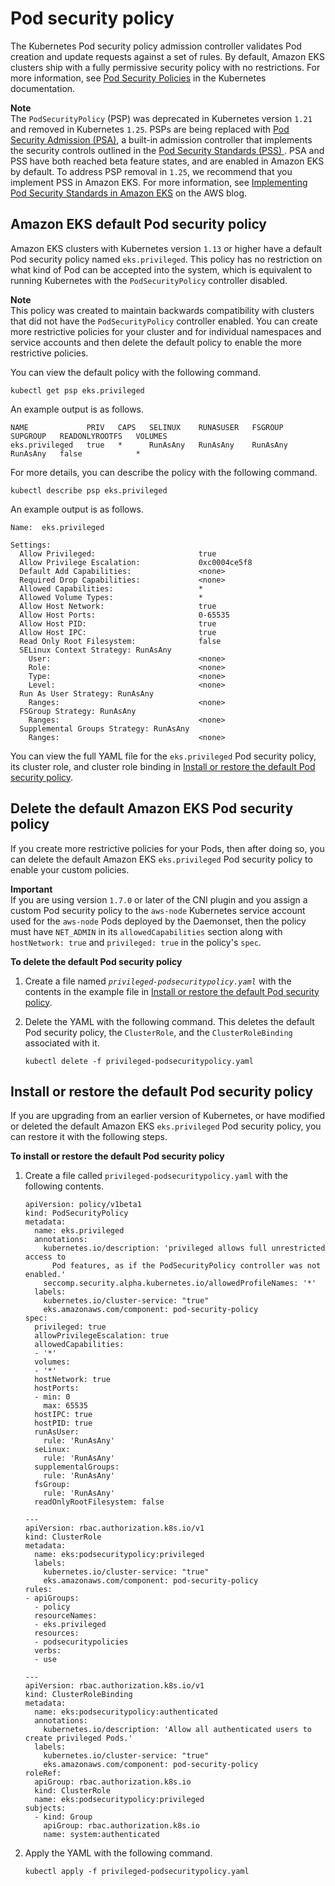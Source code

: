 # Pod security policy<a name="pod-security-policy"></a>

The Kubernetes Pod security policy admission controller validates Pod creation and update requests against a set of rules\. By default, Amazon EKS clusters ship with a fully permissive security policy with no restrictions\. For more information, see [Pod Security Policies](https://kubernetes.io/docs/concepts/policy/pod-security-policy/) in the Kubernetes documentation\.

**Note**  
The `PodSecurityPolicy` \(PSP\) was deprecated in Kubernetes version `1.21` and removed in Kubernetes `1.25`\. PSPs are being replaced with [Pod Security Admission \(PSA\)](https://kubernetes.io/docs/concepts/security/pod-security-admission/), a built\-in admission controller that implements the security controls outlined in the [Pod Security Standards \(PSS\) ](https://kubernetes.io/docs/concepts/security/pod-security-standards/)\. PSA and PSS have both reached beta feature states, and are enabled in Amazon EKS by default\. To address PSP removal in `1.25`, we recommend that you implement PSS in Amazon EKS\. For more information, see [Implementing Pod Security Standards in Amazon EKS](https://aws.amazon.com/blogs/containers/implementing-pod-security-standards-in-amazon-eks/) on the AWS blog\.

## Amazon EKS default Pod security policy<a name="default-psp"></a>

Amazon EKS clusters with Kubernetes version `1.13` or higher have a default Pod security policy named `eks.privileged`\. This policy has no restriction on what kind of Pod can be accepted into the system, which is equivalent to running Kubernetes with the `PodSecurityPolicy` controller disabled\.

**Note**  
This policy was created to maintain backwards compatibility with clusters that did not have the `PodSecurityPolicy` controller enabled\. You can create more restrictive policies for your cluster and for individual namespaces and service accounts and then delete the default policy to enable the more restrictive policies\.

You can view the default policy with the following command\.

```
kubectl get psp eks.privileged
```

An example output is as follows\.

```
NAME             PRIV   CAPS   SELINUX    RUNASUSER   FSGROUP    SUPGROUP   READONLYROOTFS   VOLUMES
eks.privileged   true   *      RunAsAny   RunAsAny    RunAsAny   RunAsAny   false            *
```

For more details, you can describe the policy with the following command\.

```
kubectl describe psp eks.privileged
```

An example output is as follows\.

```
Name:  eks.privileged

Settings:
  Allow Privileged:                       true
  Allow Privilege Escalation:             0xc0004ce5f8
  Default Add Capabilities:               <none>
  Required Drop Capabilities:             <none>
  Allowed Capabilities:                   *
  Allowed Volume Types:                   *
  Allow Host Network:                     true
  Allow Host Ports:                       0-65535
  Allow Host PID:                         true
  Allow Host IPC:                         true
  Read Only Root Filesystem:              false
  SELinux Context Strategy: RunAsAny
    User:                                 <none>
    Role:                                 <none>
    Type:                                 <none>
    Level:                                <none>
  Run As User Strategy: RunAsAny
    Ranges:                               <none>
  FSGroup Strategy: RunAsAny
    Ranges:                               <none>
  Supplemental Groups Strategy: RunAsAny
    Ranges:                               <none>
```

You can view the full YAML file for the `eks.privileged` Pod security policy, its cluster role, and cluster role binding in [Install or restore the default Pod security policy](#psp-install-or-restore-default)\.

## Delete the default Amazon EKS Pod security policy<a name="psp-delete-default"></a>

If you create more restrictive policies for your Pods, then after doing so, you can delete the default Amazon EKS `eks.privileged` Pod security policy to enable your custom policies\.

**Important**  
If you are using version `1.7.0` or later of the CNI plugin and you assign a custom Pod security policy to the `aws-node` Kubernetes service account used for the `aws-node` Pods deployed by the Daemonset, then the policy must have `NET_ADMIN` in its `allowedCapabilities` section along with `hostNetwork: true` and `privileged: true` in the policy's `spec`\.

**To delete the default Pod security policy**

1. Create a file named *`privileged-podsecuritypolicy.yaml`* with the contents in the example file in [Install or restore the default Pod security policy](#psp-install-or-restore-default)\.

1. Delete the YAML with the following command\. This deletes the default Pod security policy, the `ClusterRole`, and the `ClusterRoleBinding` associated with it\.

   ```
   kubectl delete -f privileged-podsecuritypolicy.yaml
   ```

## Install or restore the default Pod security policy<a name="psp-install-or-restore-default"></a>

If you are upgrading from an earlier version of Kubernetes, or have modified or deleted the default Amazon EKS `eks.privileged` Pod security policy, you can restore it with the following steps\.

**To install or restore the default Pod security policy**

1. Create a file called `privileged-podsecuritypolicy.yaml` with the following contents\.

   ```
   apiVersion: policy/v1beta1
   kind: PodSecurityPolicy
   metadata:
     name: eks.privileged
     annotations:
       kubernetes.io/description: 'privileged allows full unrestricted access to
         Pod features, as if the PodSecurityPolicy controller was not enabled.'
       seccomp.security.alpha.kubernetes.io/allowedProfileNames: '*'
     labels:
       kubernetes.io/cluster-service: "true"
       eks.amazonaws.com/component: pod-security-policy
   spec:
     privileged: true
     allowPrivilegeEscalation: true
     allowedCapabilities:
     - '*'
     volumes:
     - '*'
     hostNetwork: true
     hostPorts:
     - min: 0
       max: 65535
     hostIPC: true
     hostPID: true
     runAsUser:
       rule: 'RunAsAny'
     seLinux:
       rule: 'RunAsAny'
     supplementalGroups:
       rule: 'RunAsAny'
     fsGroup:
       rule: 'RunAsAny'
     readOnlyRootFilesystem: false
   
   ---
   apiVersion: rbac.authorization.k8s.io/v1
   kind: ClusterRole
   metadata:
     name: eks:podsecuritypolicy:privileged
     labels:
       kubernetes.io/cluster-service: "true"
       eks.amazonaws.com/component: pod-security-policy
   rules:
   - apiGroups:
     - policy
     resourceNames:
     - eks.privileged
     resources:
     - podsecuritypolicies
     verbs:
     - use
   
   ---
   apiVersion: rbac.authorization.k8s.io/v1
   kind: ClusterRoleBinding
   metadata:
     name: eks:podsecuritypolicy:authenticated
     annotations:
       kubernetes.io/description: 'Allow all authenticated users to create privileged Pods.'
     labels:
       kubernetes.io/cluster-service: "true"
       eks.amazonaws.com/component: pod-security-policy
   roleRef:
     apiGroup: rbac.authorization.k8s.io
     kind: ClusterRole
     name: eks:podsecuritypolicy:privileged
   subjects:
     - kind: Group
       apiGroup: rbac.authorization.k8s.io
       name: system:authenticated
   ```

1. Apply the YAML with the following command\.

   ```
   kubectl apply -f privileged-podsecuritypolicy.yaml
   ```